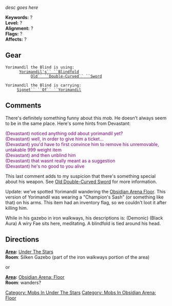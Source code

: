 *desc goes here*

**Keywords:** ?  
**Level:** ?  
**Alignment:** ?  
**Flags:** ?  
**Affects:** ?  

## Gear

`Yorimandil the Blind is using:`  
<worn on head>`      `[`Yorimandil's`` ``Blindfold`](Yorimandil's_Blindfold "wikilink")  
<wielded>`           `[`Old`` ``Double-Curved`` ``Sword`](Old_Double-Curved_Sword "wikilink")

`Yorimandil the Blind is carrying:`  
`     `[`Signet`` ``Of`` ``Yorimandil`](Signet_Of_Yorimandil "wikilink")

## Comments

There's definitely something funny about this mob. He doesn't always
seem to be in the same place. Here's some hints from Devastant:

<font color=purple> (Devastant) noticed anything odd about yorimandil
yet?  
(Devastant) well, in order to give him a ticket...  
(Devastant) you'd have to first convince him to remove his unremovable,
untakable 999 weight item  
(Devastant) and then unblind him  
(Devastant) that wasnt really meant as a suggestion  
(Devastant) he's no good to you alive  
</font>

This last comment adds to my suspicion that there's something special
about his weapon. See [Old Double-Curved
Sword](Old_Double-Curved_Sword "wikilink") for more information.

Update: we've spotted Yorimandil wandering the [Obsidian Arena
Floor](:Category:Obsidian_Arena;_Floor "wikilink"). This version of
Yorimandil was wearing a "Champion's Sash" (or something like that) on
his arms. This item had an inventory flag, so we couldn't loot it after
killing him.

While in his gazebo in iron walkways, his descriptions is: (Demonic)
(Black Aura) A wiry Fae sits here, meditating. A blindfold is tied
around his head.

## Directions

**[Area](:Category:_Lord_Areas "wikilink"):** [Under The
Stars](:Category:Under_The_Stars "wikilink")  
**Room**: Silken Gazebo (part of the iron walkways portion of the area)

or

**[Area](:Category:_Lord_Areas "wikilink"):** [Obsidian Arena;
Floor](:Category:Obsidian_Arena;_Floor "wikilink")  
**Room**: wanders?

[Category: Mobs In Under The
Stars](Category:_Mobs_In_Under_The_Stars "wikilink") [Category: Mobs In
Obsidian Arena;
Floor](Category:_Mobs_In_Obsidian_Arena;_Floor "wikilink")
